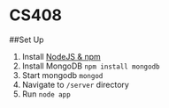 # CS408

##Set Up
1. Install [NodeJS & npm](http://nodejs.org) 
2. Install MongoDB
```npm install mongodb```
3. Start mongodb ```mongod```
4. Navigate to ```/server``` directory
5. Run ```node app```
